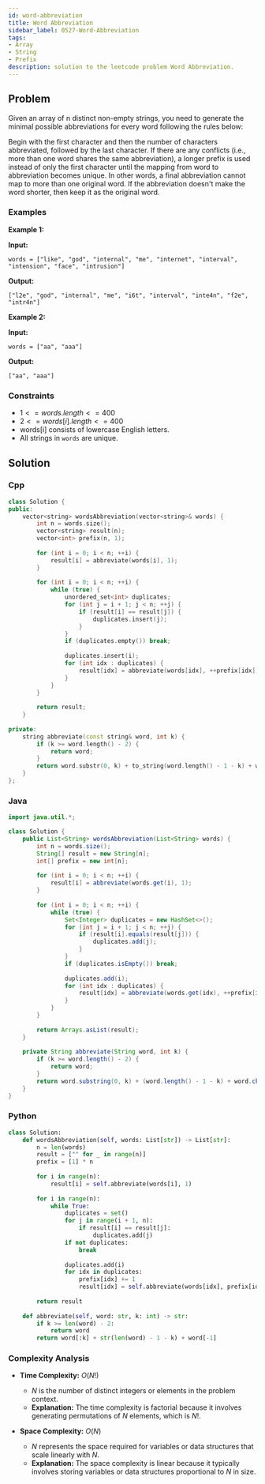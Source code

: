 ```yaml
---
id: word-abbreviation
title: Word Abbreviation
sidebar_label: 0527-Word-Abbreviation
tags:
- Array
- String
- Prefix
description: solution to the leetcode problem Word Abbreviation.
---
```


## Problem

Given an array of n distinct non-empty strings, you need to generate the minimal possible abbreviations for every word following the rules below:

Begin with the first character and then the number of characters abbreviated, followed by the last character.
If there are any conflicts (i.e., more than one word shares the same abbreviation), a longer prefix is used instead of only the first character until the mapping from word to abbreviation becomes unique. In other words, a final abbreviation cannot map to more than one original word.
If the abbreviation doesn't make the word shorter, then keep it as the original word.

### Examples

**Example 1:**

**Input:**

```plaintext
words = ["like", "god", "internal", "me", "internet", "interval", "intension", "face", "intrusion"]
```

**Output:**

```plaintext
["l2e", "god", "internal", "me", "i6t", "interval", "inte4n", "f2e", "intr4n"]
```

**Example 2:**

**Input:**

```plaintext
words = ["aa", "aaa"]
```

**Output:**

```plaintext
["aa", "aaa"]
```

### Constraints

- $1 <= words.length <= 400$
- $2 <= words[i].length <= 400$
- words[i] consists of lowercase English letters.
- All strings in `words` are unique. 

## Solution

### Cpp

```cpp
class Solution {
public:
    vector<string> wordsAbbreviation(vector<string>& words) {
        int n = words.size();
        vector<string> result(n);
        vector<int> prefix(n, 1);
        
        for (int i = 0; i < n; ++i) {
            result[i] = abbreviate(words[i], 1);
        }
        
        for (int i = 0; i < n; ++i) {
            while (true) {
                unordered_set<int> duplicates;
                for (int j = i + 1; j < n; ++j) {
                    if (result[i] == result[j]) {
                        duplicates.insert(j);
                    }
                }
                if (duplicates.empty()) break;
                
                duplicates.insert(i);
                for (int idx : duplicates) {
                    result[idx] = abbreviate(words[idx], ++prefix[idx]);
                }
            }
        }
        
        return result;
    }
    
private:
    string abbreviate(const string& word, int k) {
        if (k >= word.length() - 2) {
            return word;
        }
        return word.substr(0, k) + to_string(word.length() - 1 - k) + word.back();
    }
};
```

### Java

```java
import java.util.*;

class Solution {
    public List<String> wordsAbbreviation(List<String> words) {
        int n = words.size();
        String[] result = new String[n];
        int[] prefix = new int[n];
        
        for (int i = 0; i < n; ++i) {
            result[i] = abbreviate(words.get(i), 1);
        }
        
        for (int i = 0; i < n; ++i) {
            while (true) {
                Set<Integer> duplicates = new HashSet<>();
                for (int j = i + 1; j < n; ++j) {
                    if (result[i].equals(result[j])) {
                        duplicates.add(j);
                    }
                }
                if (duplicates.isEmpty()) break;
                
                duplicates.add(i);
                for (int idx : duplicates) {
                    result[idx] = abbreviate(words.get(idx), ++prefix[idx]);
                }
            }
        }
        
        return Arrays.asList(result);
    }
    
    private String abbreviate(String word, int k) {
        if (k >= word.length() - 2) {
            return word;
        }
        return word.substring(0, k) + (word.length() - 1 - k) + word.charAt(word.length() - 1);
    }
}
```
### Python 

```python
class Solution:
    def wordsAbbreviation(self, words: List[str]) -> List[str]:
        n = len(words)
        result = ["" for _ in range(n)]
        prefix = [1] * n
        
        for i in range(n):
            result[i] = self.abbreviate(words[i], 1)
        
        for i in range(n):
            while True:
                duplicates = set()
                for j in range(i + 1, n):
                    if result[i] == result[j]:
                        duplicates.add(j)
                if not duplicates:
                    break
                
                duplicates.add(i)
                for idx in duplicates:
                    prefix[idx] += 1
                    result[idx] = self.abbreviate(words[idx], prefix[idx])
        
        return result
    
    def abbreviate(self, word: str, k: int) -> str:
        if k >= len(word) - 2:
            return word
        return word[:k] + str(len(word) - 1 - k) + word[-1]
```

### Complexity Analysis

- **Time Complexity:** $O(N!)$
  - $N$ is the number of distinct integers or elements in the problem context.
  - **Explanation:** The time complexity is factorial because it involves generating permutations of $N$ elements, which is $N!$.

- **Space Complexity:** $O(N)$
  - $N$ represents the space required for variables or data structures that scale linearly with $N$.
  - **Explanation:** The space complexity is linear because it typically involves storing variables or data structures proportional to $N$ in size.
